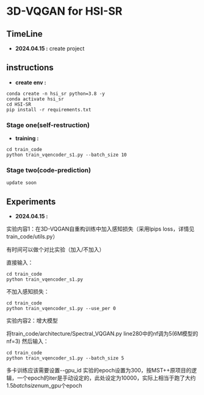 # 3D-VQGAN for HSI-SR

## TimeLine

- **2024.04.15 :** create project

## instructions

- **create env :**
```
conda create -n hsi_sr python=3.8 -y
conda activate hsi_sr
cd HSI-SR
pip install -r requirements.txt
```

### Stage one(self-restruction)
- **training :**
```
cd train_code
python train_vqencoder_s1.py --batch_size 10
```

### Stage two(code-prediction)
```
update soon
```

## Experiments

- **2024.04.15 :** 

实验内容1：在3D-VQGAN自重构训练中加入感知损失（采用lpips loss，详情见train_code/utils.py）

有时间可以做个对比实验（加入/不加入）

直接输入：
```
cd train_code
python train_vqencoder_s1.py 
```
不加入感知损失：
```
cd train_code
python train_vqencoder_s1.py --use_per 0
```
实验内容2：增大模型

将train_code/architecture/Spectral_VQGAN.py line280中的nf调为5(6M模型的nf=3)
然后输入：
```
cd train_code
python train_vqencoder_s1.py --batch_size 5

```
多卡训练应该需要设置--gpu_id
实验的epoch设置为300，按MST++原项目的逻辑，一个epoch的iter是手动设定的，此处设定为10000，实际上相当于跑了大约1.5*batchsize*num_gpu个epoch
